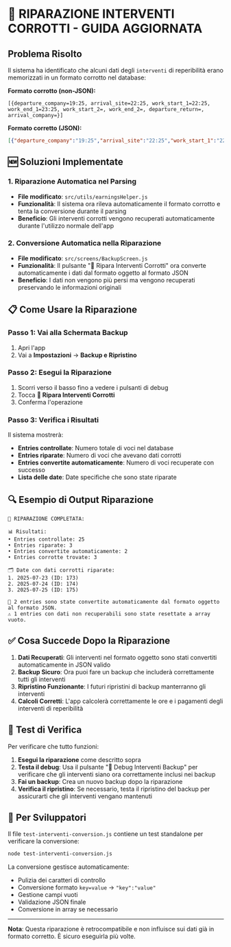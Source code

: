 # 🔧 RIPARAZIONE INTERVENTI CORROTTI - GUIDA AGGIORNATA

## Problema Risolto
Il sistema ha identificato che alcuni dati degli `interventi` di reperibilità erano memorizzati in un formato corrotto nel database:

**Formato corrotto (non-JSON):**
```
[{departure_company=19:25, arrival_site=22:25, work_start_1=22:25, work_end_1=23:25, work_start_2=, work_end_2=, departure_return=, arrival_company=}]
```

**Formato corretto (JSON):**
```json
[{"departure_company":"19:25","arrival_site":"22:25","work_start_1":"22:25","work_end_1":"23:25","work_start_2":"","work_end_2":"","departure_return":"","arrival_company":""}]
```

## 🆕 Soluzioni Implementate

### 1. **Riparazione Automatica nel Parsing**
- **File modificato**: `src/utils/earningsHelper.js`
- **Funzionalità**: Il sistema ora rileva automaticamente il formato corrotto e tenta la conversione durante il parsing
- **Beneficio**: Gli interventi corrotti vengono recuperati automaticamente durante l'utilizzo normale dell'app

### 2. **Conversione Automatica nella Riparazione**
- **File modificato**: `src/screens/BackupScreen.js`
- **Funzionalità**: Il pulsante "🔧 Ripara Interventi Corrotti" ora converte automaticamente i dati dal formato oggetto al formato JSON
- **Beneficio**: I dati non vengono più persi ma vengono recuperati preservando le informazioni originali

## 📋 Come Usare la Riparazione

### Passo 1: Vai alla Schermata Backup
1. Apri l'app
2. Vai a **Impostazioni** → **Backup e Ripristino**

### Passo 2: Esegui la Riparazione
1. Scorri verso il basso fino a vedere i pulsanti di debug
2. Tocca **🔧 Ripara Interventi Corrotti**
3. Conferma l'operazione

### Passo 3: Verifica i Risultati
Il sistema mostrerà:
- **Entries controllate**: Numero totale di voci nel database
- **Entries riparate**: Numero di voci che avevano dati corrotti
- **Entries convertite automaticamente**: Numero di voci recuperate con successo
- **Lista delle date**: Date specifiche che sono state riparate

## 🔍 Esempio di Output Riparazione

```
🔧 RIPARAZIONE COMPLETATA:

📊 Risultati:
• Entries controllate: 25
• Entries riparate: 3
• Entries convertite automaticamente: 2
• Entries corrotte trovate: 3

🗂️ Date con dati corrotti riparate:
1. 2025-07-23 (ID: 173)
2. 2025-07-24 (ID: 174)
3. 2025-07-25 (ID: 175)

🔄 2 entries sono state convertite automaticamente dal formato oggetto al formato JSON.
⚠️ 1 entries con dati non recuperabili sono state resettate a array vuoto.
```

## ✅ Cosa Succede Dopo la Riparazione

1. **Dati Recuperati**: Gli interventi nel formato oggetto sono stati convertiti automaticamente in JSON valido
2. **Backup Sicuro**: Ora puoi fare un backup che includerà correttamente tutti gli interventi
3. **Ripristino Funzionante**: I futuri ripristini di backup manterranno gli interventi
4. **Calcoli Corretti**: L'app calcolerà correttamente le ore e i pagamenti degli interventi di reperibilità

## 🧪 Test di Verifica

Per verificare che tutto funzioni:

1. **Esegui la riparazione** come descritto sopra
2. **Testa il debug**: Usa il pulsante "🧪 Debug Interventi Backup" per verificare che gli interventi siano ora correttamente inclusi nei backup
3. **Fai un backup**: Crea un nuovo backup dopo la riparazione
4. **Verifica il ripristino**: Se necessario, testa il ripristino del backup per assicurarti che gli interventi vengano mantenuti

## 🔧 Per Sviluppatori

Il file `test-interventi-conversion.js` contiene un test standalone per verificare la conversione:

```bash
node test-interventi-conversion.js
```

La conversione gestisce automaticamente:
- Pulizia dei caratteri di controllo
- Conversione formato `key=value` → `"key":"value"`
- Gestione campi vuoti
- Validazione JSON finale
- Conversione in array se necessario

---

**Nota**: Questa riparazione è retrocompatibile e non influisce sui dati già in formato corretto. È sicuro eseguirla più volte.
